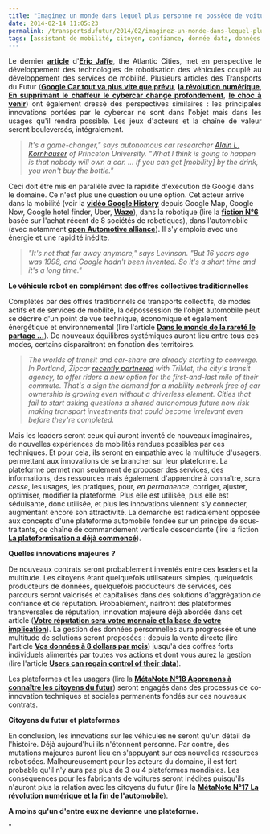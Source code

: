 ```yaml
---
title: "Imaginez un monde dans lequel plus personne ne possède de voiture"
date: 2014-02-14 11:05:23
permalink: /transportsdufutur/2014/02/imaginez-un-monde-dans-lequel-plus-personne-ne-possede-de-voiture.html
tags: [assistant de mobilité, citoyen, confiance, donnée data, données réelles, économie de l'expérience, Efficacité énergétique, google, intelligence collective, internet, marketing individualisé, open innovation, plate-forme, Service de mobilité]
---
```


<p style="text-align: justify">Le dernier <a href="http://m.theatlanticcities.com/commute/2014/02/imagine-world-where-nobody-owns-their-own-car/8387/" target="_blank"><strong>article</strong></a> d'<a href="http://eric-jaffe.com/atlantic-cities/" target="_blank"><strong>Eric Jaffe</strong></a>, the Atlantic Cities, met en perspective le développement des technologies de robotisation des véhicules couplé au développement des services de mobilité. Plusieurs articles des Transports du Futur (<a href="https://gabrielplassat.github.io/transportsdufutur/2012/09/la-google-car-va-rouler-en-californie-tout-va-plus-vite-que-prevu-le-point-de-basculement-se-rapproc.html" target="_blank"><strong>Google Car tout va plus vite que prévu</strong></a>, <a href="https://gabrielplassat.github.io/transportsdufutur/2012/04/nos-systemes-de-transport-et-la-revolution-numerique-pourquoi-cela-va-tout-changer.html" target="_blank"><strong>la révolution numérique</strong></a>, <strong><a href="https://gabrielplassat.github.io/transportsdufutur/2012/06/en-supprimant-le-conducteur-la-voiture-autonome-change-profondement-le-secteur-des-mobilites.html" target="_blank">En supprimant le chaffeur le cybercar change profondement</a></strong>, <a href="https://gabrielplassat.github.io/transportsdufutur/2012/09/lindustrie-automobile-a-choisi-de-concevoir-developper-et-commercialiser-des-produits-qui-sadaptent-a-tous-les-territoires.html" target="_blank"><strong>le choc à venir</strong></a>) ont également dressé des perspectives similaires : les principales innovations portées par le cybercar ne sont dans l'objet mais dans les usages qu'il rendra possible. Les jeux d'acteurs et la chaîne de valeur seront bouleversés, intégralement. </p> <blockquote> <p><em>It's a game-changer," says autonomous car researcher <a href=""http://www.princeton.edu/~alaink/"">Alain L. Kornhauser</a> of Princeton University. "What I think is going to happen is that nobody will own a car. … If you can get [mobility] by the drink, you won't buy the bottle."</em></p> </blockquote> <p style=""text-align: justify"">Ceci doit être mis en parallèle avec la rapidité d'execution de Google dans le domaine. Ce n'est plus une question ou une option. Cet acteur arrive dans la mobilité (voir la <a href=""http://www.youtube.com/watch?v=0o9H7KdS_JE"" target=""_blank""><strong>vidéo Google History</strong></a> depuis Google Map, Google Now, Google hotel finder, Uber, <a href="https://gabrielplassat.github.io/transportsdufutur/2013/06/google-achete-waze-sans-doute-une-evolution-majeure-dans-le-domaine-des-transports.html"" target=""_blank""><strong>Waze</strong></a>), dans la robotique (lire la <a href="https://gabrielplassat.github.io/transportsdufutur/2013/12/fiction-n6-big-dog.html"" target=""_blank""><strong>fiction N°6</strong></a> basée sur l'achat récent de 8 sociétés de robotiques), dans l'automobile (avec notamment <a href=""http://www.openautoalliance.net/#about"" target=""_blank""><strong>open Automotive alliance</strong></a>). Il s'y emploie avec une énergie et une rapidité inédite.</p> <p style=""text-align: justify""></p>  <!--more-->  <blockquote> <p style=""text-align: justify""><em>"It's not that far away anymore," says Levinson. "But 16 years ago was 1998, and Google hadn't been invented. So it's a short time and it's a long time."</em></p> </blockquote> <p style=""text-align: justify""><strong>Le véhicule robot en complément des offres collectives traditionnelles</strong></p> <p style=""text-align: justify"">Complétés par des offres traditionnels de transports collectifs, de modes actifs et de services de mobilité, la dépossession de l'objet automobile peut se décrire d'un point de vue technique, économique et également énergétique et environnemental (lire l'article <a href="https://gabrielplassat.github.io/transportsdufutur/2012/06/dans-le-monde-de-la-rarete-le-partage-dun-vehicule-ne-sera-plus-une-option.html"" target=""_blank""><strong>Dans le monde de la rareté le partage ...</strong></a>). De nouveaux équilibres systémiques auront lieu entre tous ces modes, certains disparaitront en fonction des territoires.</p> <blockquote> <p style=""text-align: justify""><em>The worlds of transit and car-share are already starting to converge. In Portland, Zipcar <a href=""http://news.trimet.org/2014/01/trimet-and-zipcar-join-together-to-increase-transportation-options/"">recently partnered</a> with TriMet, the city's transit agency, to offer riders a new option for the first-and-last mile of their commute. That's a sign the demand for a mobility network free of car ownership is growing even without a driverless element. Cities that fail to start asking questions a shared autonomous future now risk making transport investments that could become irrelevant even before they're completed.</em></p> </blockquote> <p style=""text-align: justify"">Mais les leaders seront ceux qui auront inventé de nouveaux imaginaires, de nouvelles expériences de mobilités rendues possibles par ces techniques. Et pour cela, ils seront en empathie avec la multitude d'usagers, permettant aux innovations de se brancher sur leur plateforme. La plateforme permet non seulement de proposer des services, des informations, des ressources mais également d'apprendre à connaître, <em>sans cesse</em>, les usages, les pratiques, pour, <em>en permanence</em>, corriger, ajuster, optimiser, modifier la plateforme. Plus elle est utilisée, plus elle est séduisante, donc utilisée, et plus les innovations viennent s'y connecter, augmentant encore son attractivité. La démarche est radicalement opposée aux concepts d'une plateforme automobile fondée sur un principe de sous-traitants, de chaîne de commandement verticale descendante (lire la fiction <a href="https://gabrielplassat.github.io/transportsdufutur/2014/01/fiction-n7-cc.html"" target=""_blank""><strong>La plateformisation a déjà commencé</strong></a>).</p> <p style=""text-align: justify""><strong>Quelles innovations majeures ?</strong></p> <p style=""text-align: justify"">De nouveaux contrats seront probablement inventés entre ces leaders et la multitude. Les citoyens étant quelquefois utilisateurs simples, quelquefois producteurs de données, quelquefois producteurs de services, ces parcours seront valorisés et capitalisés dans des solutions d'aggrégation de confiance et de réputation. Probablement, naitront des plateformes transversales de réputation, innovation majeure déjà abordée dans cet article (<a href="https://gabrielplassat.github.io/transportsdufutur/2013/04/votre-reputation-numerique-sera-votre-monnaie-et-la-base-de-votre-implication-altruiste.html"" target=""_blank""><strong>Votre réputation sera votre monnaie et la base de votre implication</strong></a>). La gestion des données personnelles aura progressée et une multitude de solutions seront proposées : depuis la vente directe (lire l'article <a href=""http://www.technologyreview.com/news/524621/sell-your-personal-data-for-8-a-month/?utm_campaign=socialsync&utm_medium=social-post&utm_source=twitter"" target=""_blank""><strong>Vos données à 8 dollars par mois</strong></a>) jusqu'à des coffres forts individuels alimentés par toutes vos actions et dont vous aurez la gestion (lire l'article <a href=""http://www.forbes.com/sites/adamtanner/2014/02/13/at-last-users-can-regain-control-of-their-big-data/?utm_campaign=techtwittersf&utm_source=twitter&utm_medium=social"" target=""_blank""><strong>Users can regain control of their data</strong></a>).</p> <p style=""text-align: justify"">Les plateformes et les usagers (lire la <a href="https://gabrielplassat.github.io/transportsdufutur/2013/12/quelles-sont-les-evolutions-a-venir-de-nos-structures-familiales-de-nos-communautes-et-donc-de-nous.html"" target=""_blank""><strong>MétaNote N°18 Apprenons à connaître les citoyens du futur</strong></a>) seront engagés dans des processus de co-innovation techniques et sociales permanents fondés sur ces nouveaux contrats. </p> <p style=""text-align: justify""><strong>Citoyens du futur et plateformes</strong></p> <p style=""text-align: justify"">En conclusion, les innovations sur les véhicules ne seront qu'un détail de l'histoire. Déjà aujourd'hui ils n'étonnent personne. Par contre, des mutations majeures auront lieu en s'appuyant sur ces nouvelles ressources robotisées. Malheureusement pour les acteurs du domaine, il est fort probable qu&#39il n'y aura pas plus de 3 ou 4 plateformes mondiales. Les conséquences pour les fabricants de voitures seront inédites puisqu'ils n'auront plus la relation avec les citoyens du futur (lire la <a href="https://gabrielplassat.github.io/transportsdufutur/2013/08/metanote-17-la-mutation-numerique-nengendre-pas-seulement-de-nouveaux-moyens-de-transports-elle-modi.html"" target=""_blank""><strong>MétaNote N°17 La révolution numérique et la fin de l'automobile</strong></a>).</p> <p style=""text-align: justify""><strong>A moins qu'un d'entre eux ne devienne une plateforme.</strong></p>"

